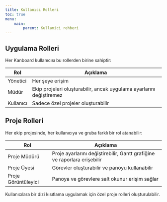 ```yaml
---
title: Kullanıcı Rolleri
toc: true
menu:
    main:
        parent: Kullanici rehberi
---
```


Uygulama Rolleri
----------------

Her Kanboard kullanıcısı bu rollerden birine sahiptir:

| Rol        | Açıklama                                                                  |
|------------|---------------------------------------------------------------------------|
| Yönetici   | Her şeye erişim                                                           |
| Müdür      | Ekip projeleri oluşturabilir, ancak uygulama ayarlarını değiştiremez      |
| Kullanıcı  | Sadece özel projeler oluşturabilir                                       |

Proje Rolleri
-------------

Her ekip projesinde, her kullanıcıya ve gruba farklı bir rol atanabilir:

| Rol                 | Açıklama                                                                  |
|---------------------|---------------------------------------------------------------------------|
| Proje Müdürü        | Proje ayarlarını değiştirebilir, Gantt grafiğine ve raporlara erişebilir  |
| Proje Üyesi         | Görevler oluşturabilir ve panoyu kullanabilir                             |
| Proje Görüntüleyici | Panoya ve görevlere salt okunur erişim sağlar                             |

Kullanıcılara bir dizi kısıtlama uygulamak için özel proje rolleri oluşturulabilir.
